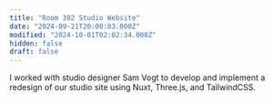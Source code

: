 ```yaml
---
title: "Room 302 Studio Website"
date: "2024-09-21T20:00:03.000Z"
modified: "2024-10-01T02:02:34.000Z"
hidden: false
draft: false
---
```

I worked with studio designer Sam Vogt to develop and implement a redesign of our studio site using Nuxt, Three.js, and TailwindCSS.